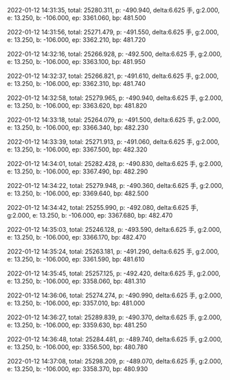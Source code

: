 2022-01-12 14:31:35, total: 25280.311, p: -490.940, delta:6.625 手, g:2.000, e: 13.250, b: -106.000, ep: 3361.060, bp: 481.500

2022-01-12 14:31:56, total: 25271.479, p: -491.550, delta:6.625 手, g:2.000, e: 13.250, b: -106.000, ep: 3362.210, bp: 481.720

2022-01-12 14:32:16, total: 25266.928, p: -492.500, delta:6.625 手, g:2.000, e: 13.250, b: -106.000, ep: 3363.100, bp: 481.950

2022-01-12 14:32:37, total: 25266.821, p: -491.610, delta:6.625 手, g:2.000, e: 13.250, b: -106.000, ep: 3362.310, bp: 481.740

2022-01-12 14:32:58, total: 25279.965, p: -490.940, delta:6.625 手, g:2.000, e: 13.250, b: -106.000, ep: 3363.620, bp: 481.820

2022-01-12 14:33:18, total: 25264.079, p: -491.500, delta:6.625 手, g:2.000, e: 13.250, b: -106.000, ep: 3366.340, bp: 482.230

2022-01-12 14:33:39, total: 25271.913, p: -491.060, delta:6.625 手, g:2.000, e: 13.250, b: -106.000, ep: 3367.500, bp: 482.320

2022-01-12 14:34:01, total: 25282.428, p: -490.830, delta:6.625 手, g:2.000, e: 13.250, b: -106.000, ep: 3367.490, bp: 482.290

2022-01-12 14:34:22, total: 25279.948, p: -490.360, delta:6.625 手, g:2.000, e: 13.250, b: -106.000, ep: 3369.640, bp: 482.500

2022-01-12 14:34:42, total: 25255.990, p: -492.080, delta:6.625 手, g:2.000, e: 13.250, b: -106.000, ep: 3367.680, bp: 482.470

2022-01-12 14:35:03, total: 25246.128, p: -493.590, delta:6.625 手, g:2.000, e: 13.250, b: -106.000, ep: 3366.170, bp: 482.470

2022-01-12 14:35:24, total: 25263.181, p: -491.290, delta:6.625 手, g:2.000, e: 13.250, b: -106.000, ep: 3361.590, bp: 481.610

2022-01-12 14:35:45, total: 25257.125, p: -492.420, delta:6.625 手, g:2.000, e: 13.250, b: -106.000, ep: 3358.060, bp: 481.310

2022-01-12 14:36:06, total: 25274.274, p: -490.990, delta:6.625 手, g:2.000, e: 13.250, b: -106.000, ep: 3357.010, bp: 481.000

2022-01-12 14:36:27, total: 25289.839, p: -490.370, delta:6.625 手, g:2.000, e: 13.250, b: -106.000, ep: 3359.630, bp: 481.250

2022-01-12 14:36:48, total: 25284.481, p: -489.740, delta:6.625 手, g:2.000, e: 13.250, b: -106.000, ep: 3356.500, bp: 480.780

2022-01-12 14:37:08, total: 25298.209, p: -489.070, delta:6.625 手, g:2.000, e: 13.250, b: -106.000, ep: 3358.370, bp: 480.930